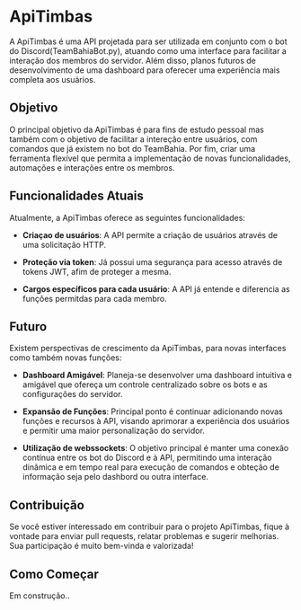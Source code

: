 # ApiTimbas

A ApiTimbas é uma API projetada para ser utilizada em conjunto com o bot do Discord(TeamBahiaBot.py), atuando como uma interface para facilitar a interação dos membros do servidor. Além disso, planos futuros de desenvolvimento de uma dashboard para oferecer uma experiência mais completa aos usuários.

## Objetivo

O principal objetivo da ApiTimbas é para fins de estudo pessoal mas também com o objetivo de facilitar a intereção entre usuários, com comandos que já existem no bot do TeamBahia. Por fim, criar uma ferramenta flexível que permita a implementação de novas funcionalidades, automações e interações entre os membros.

## Funcionalidades Atuais

Atualmente, a ApiTimbas oferece as seguintes funcionalidades:

- **Criaçao de usuários**: A API permite a criação de usuários através de uma solicitação HTTP.

- **Proteção via token**: Já possui uma segurança para acesso através de tokens JWT, afim de proteger a mesma.

- **Cargos específicos para cada usuário**: A API já entende e diferencia as funções permitdas para cada membro.


## Futuro

Existem perspectivas de crescimento da ApiTimbas, para novas interfaces como também novas funções:

- **Dashboard Amigável**: Planeja-se desenvolver uma dashboard intuitiva e amigável que ofereça um controle centralizado sobre os bots e as configurações do servidor.

- **Expansão de Funções**: Principal ponto é continuar adicionando novas funções e recursos à API, visando aprimorar a experiência dos usuários e permitir uma maior personalização do servidor.

- **Utilização de webssockets**: O objetivo principal é manter uma conexão contínua entre os bot do Discord e à API, permitindo uma interação dinâmica e em tempo real para execução de comandos e obteção de informação seja pelo dashbord ou outra interface.

## Contribuição

Se você estiver interessado em contribuir para o projeto ApiTimbas, fique à vontade para enviar pull requests, relatar problemas e sugerir melhorias. Sua participação é muito bem-vinda e valorizada!

## Como Começar

Em construção..
